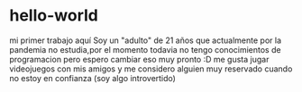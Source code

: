 # hello-world
mi primer trabajo aquí 
Soy un "adulto" de 21 años que actualmente por la pandemia no estudia,por el momento todavia no tengo conocimientos de programacion pero espero cambiar eso muy pronto :D 
me gusta jugar videojuegos con mis amigos y me considero alguien muy reservado cuando no estoy en confianza (soy algo introvertido)

